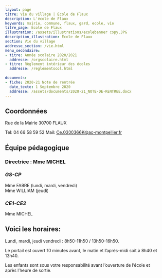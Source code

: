 ```yaml
---
layout: page
titre: Vie du village | École de Flaux
description: L'école de Flaux
keywords: mairie, commune, flaux, gard, ecole, vie
titre_page: École de Flaux
illustration: /assets/illustrations/ecolebanner copy.JPG
description_illustration: École de Flaux
section: Vie du village
addresse_section: /vie.html
menu_secondaire:
- titre: Année scolaire 2020/2021
  addresse: /orgscolaire.html
- titre: Règlement intérieur des écoles
  addresse: /reglementscol.html
  
documents:
- fiche: 2020-21 Note de rentrée
  date_texte: 1 Septembre 2020
  addresse: /assets/documents/2020-21_NOTE-DE-RENTREE.docx
---
```


## Coordonnées

Rue de la Mairie
30700 FLAUX

Tel: 04 66 58 59 52
Mail: <Ce.0300366K@ac-montpellier.fr>

## Équipe pédagogique

### Directrice : Mme MICHEL

### _GS-CP_ <br>
Mme FABRE (lundi, mardi, vendredi)<br>
Mme WILLIAM (jeudi)<br>

### _CE1-CE2_ <br>
Mme MICHEL<br>

## Voici les horaires:

Lundi, mardi, jeudi vendredi : 8h50-11h50 / 13h50-16h50.<br>

Le portail est ouvert 10 minutes avant, le matin et l’après-midi soit à 8h40 et 13h40. <br>

Les enfants sont sous votre responsabilité avant l’ouverture de l’école et après l’heure de sortie.<br>


